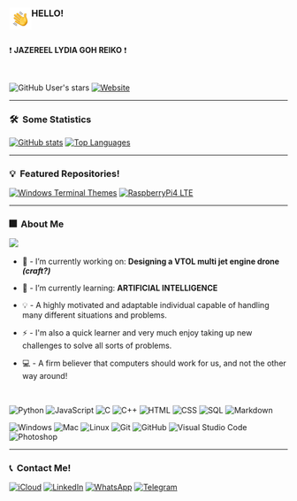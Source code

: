### <img alt="handwavegif" src="https://github.com/reikolydia/reikolydia.github.io/raw/main/images/about/handwave.gif" width='40' align="left"/> HELLO!

<br>

❗ <b>JAZEREEL LYDIA GOH REIKO</b> ❗

<br>

![GitHub User's stars](https://img.shields.io/github/stars/reikolydia?style=for-the-badge) [![Website](https://img.shields.io/website?down_color=red&down_message=OFFLINE%21&style=for-the-badge&up_message=ONLINE&url=https%3A%2F%2Fwww.reikolydia.xyz%2F)](https://www.reikolydia.xyz/)

---

### 🛠 &nbsp;Some Statistics
<!--
**reikolydia/reikolydia** is a ✨ _special_ ✨ repository because its `README.md` (this file) appears on your GitHub profile.
-->

[![GitHub stats](https://github-readme-stats.vercel.app/api?username=reikolydia&show_icons=true&theme=radical&include_all_commits=true&hide_title=true)](https://github.com/reikolydia)
[![Top Languages](https://github-readme-stats.vercel.app/api/top-langs/?username=reikolydia&layout=compact&theme=radical)](https://github.com/reikolydia)

---

### 💡 &nbsp;Featured Repositories!

[![Windows Terminal Themes](https://github-readme-stats.vercel.app/api/pin/?username=reikolydia&repo=Windows-Terminal-Themes&theme=radical)](https://github.com/reikolydia/Windows-Terminal-Themes)
[![RaspberryPi4 LTE](https://github-readme-stats.vercel.app/api/pin/?username=reikolydia&repo=RBPi4-LTE_RASPBIAN-LITE&theme=radical)](https://github.com/reikolydia/RBPi4-LTE_RASPBIAN-LITE)

---

### 🎆 &nbsp;About Me

![](https://komarev.com/ghpvc/?username=reikolydia&color=ff69b4&style=flat-square)

- 🔭 - I’m currently working on: <b>Designing a VTOL multi jet engine drone <i>(craft?)</i></b>
- 🌱 - I’m currently learning: <b>ARTIFICIAL INTELLIGENCE</b>

- 💡 - A highly motivated and adaptable individual capable of handling many different situations and problems.
- ⚡ - I'm also a quick learner and very much enjoy taking up new challenges to solve all sorts of problems.
- 💻 - A firm believer that computers should work for us, and not the other way around!

<br>

![Python](https://img.shields.io/badge/-Python-05122A?style=for-the-badge&logo=python)
![JavaScript](https://img.shields.io/badge/-JavaScript-05122A?style=for-the-badge&logo=javascript)
![C](https://img.shields.io/badge/-C-05122A?style=for-the-badge&logo=C&logoColor=A8B9CC)
![C++](https://img.shields.io/badge/-C++-05122A?style=for-the-badge&logo=C%2B%2B&logoColor=00599C)
![HTML](https://img.shields.io/badge/-HTML-05122A?style=for-the-badge&logo=HTML5)
![CSS](https://img.shields.io/badge/-CSS-05122A?style=for-the-badge&logo=CSS3&logoColor=1572B6)
![SQL](https://img.shields.io/badge/-SQL-05122A?style=for-the-badge&logo=MySQL)
![Markdown](https://img.shields.io/badge/-Markdown-05122A?style=for-the-badge&logo=markdown)

![Windows](https://img.shields.io/badge/-Windows-05122A?style=for-the-badge&logo=Windows)
![Mac](https://img.shields.io/badge/-Mac-05122A?style=for-the-badge&logo=Apple)
![Linux](https://img.shields.io/badge/-Linux-05122A?style=for-the-badge&logo=Linux)
![Git](https://img.shields.io/badge/-Git-05122A?style=for-the-badge&logo=git)
![GitHub](https://img.shields.io/badge/-GitHub-05122A?style=for-the-badge&logo=github)
![Visual Studio Code](https://img.shields.io/badge/-Visual%20Studio%20Code-05122A?style=for-the-badge&logo=visual-studio-code&logoColor=007ACC)
![Photoshop](https://img.shields.io/badge/-Photoshop-05122A?style=for-the-badge&logo=adobe-photoshop)

---

### 📞 &nbsp;Contact Me!

[![iCloud](https://img.shields.io/badge/-reikolydia@icloud.com-05122A?style=for-the-badge&logo=iCloud)](mailto:reikolydia@icloud.com)
[![LinkedIn](https://img.shields.io/badge/-LinkedIn-05122A?style=for-the-badge&logo=linkedin)](https://www.linkedin.com/in/jazereel-lydia-goh-reiko/)
[![WhatsApp](https://img.shields.io/badge/-WhatsApp-05122A?style=for-the-badge&logo=WhatsApp)](https://wa.me/6596723481/)
[![Telegram](https://img.shields.io/badge/-Telegram-05122A?style=for-the-badge&logo=Telegram)](https://t.me/Jazereel/)
